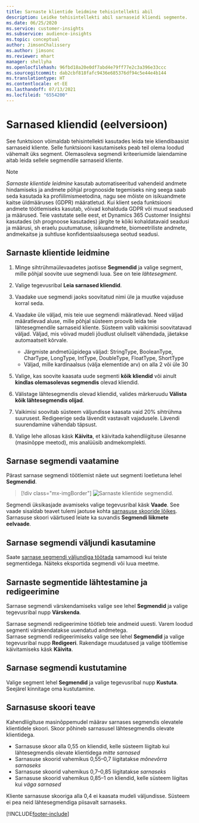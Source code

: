 ```yaml
---
title: Sarnaste klientide leidmine tehisintellekti abil
description: Leidke tehisintellekti abil sarnaseid kliendi segmente.
ms.date: 06/25/2020
ms.service: customer-insights
ms.subservice: audience-insights
ms.topic: conceptual
author: JimsonChalissery
ms.author: jimsonc
ms.reviewer: mhart
manager: shellyha
ms.openlocfilehash: 96fbd18a20e0df7abd4e79ff77e2c3a396e33ccc
ms.sourcegitcommit: dab2cbf818fafc9436e685376df94c5e44e4b144
ms.translationtype: HT
ms.contentlocale: et-EE
ms.lasthandoff: 07/13/2021
ms.locfileid: "6554200"
---
```

# <a name="similar-customers-preview"></a>Sarnased kliendid (eelversioon)

See funktsioon võimaldab tehisintellekti kasutades leida teie kliendibaasist sarnaseid kliente. Selle funktsiooni kasutamiseks peab teil olema loodud vähemalt üks segment. Olemasoleva segmendi kriteeriumide laiendamine aitab leida sellele segmendile sarnaseid kliente.

> [!NOTE]
> *Sarnaste klientide leidmine* kasutab automatiseeritud vahendeid andmete hindamiseks ja andmete põhjal prognooside tegemiseks ning seega saab seda kasutada ka profiilimismeetodina, nagu see mõiste on isikuandmete kaitse üldmääruses (GDPR) määratletud. Kui klient seda funktsiooni andmete töötlemiseks kasutab, võivad kohalduda GDPR või muud seadused ja määrused. Teie vastutate selle eest, et Dynamics 365 Customer Insightsi kasutades (sh prognoose kasutades) järgite te kõiki kohaldatavaid seadusi ja määrusi, sh eraelu puutumatuse, isikuandmete, biomeetriliste andmete, andmekaitse ja suhtluse konfidentsiaalsusega seotud seadusi.

## <a name="finding-similar-customers"></a>Sarnaste klientide leidmine

1. Minge sihtrühmaülevaadetes jaotisse **Segmendid** ja valige segment, mille põhjal soovite uue segmendi luua. See on teie *lähtesegment*.

1. Valige tegevusribal **Leia sarnased kliendid**.

1. Vaadake uue segmendi jaoks soovitatud nimi üle ja muutke vajaduse korral seda.

1. Vaadake üle väljad, mis teie uue segmendi määratlevad. Need väljad määratlevad aluse, mille põhjal süsteem proovib leida teie lähtesegmendile sarnaseid kliente. Süsteem valib vaikimisi soovitatavad väljad.
  Väljad, mis võivad mudeli jõudlust oluliselt vähendada, jäetakse automaatselt kõrvale.
  
   - Järgmiste andmetüüpidega väljad: StringType, BooleanType, CharType, LongType, IntType, DoubleType, FloatType, ShortType
   - Väljad, mille kardinaalsus (välja elementide arv) on alla 2 või üle 30

1. Valige, kas soovite kaasata uude segmenti **kõik kliendid** või ainult **kindlas olemasolevas segmendis** olevad kliendid.

1. Välistage lähtesegmendis olevad kliendid, valides märkeruudu **Välista kõik lähtesegmendis olijad**.

1. Vaikimisi soovitab süsteem väljundisse kaasata vaid 20% sihtrühma suurusest. Redigeerige seda lävendit vastavalt vajadusele. Lävendi suurendamine vähendab täpsust.

1. Valige lehe allosas käsk **Käivita**, et käivitada kahendliigituse ülesanne (masinõppe meetod), mis analüüsib andmekomplekti.

## <a name="view-the-similar-segment"></a>Sarnase segmendi vaatamine

Pärast sarnase segmendi töötlemist näete uut segmenti loetletuna lehel **Segmendid**.

> [!div class="mx-imgBorder"]
> ![Sarnaste klientide segmendid.](media/expanded-segment.png "Sarnaste klientide segmendid")

Segmendi üksikasjade avamiseks valige tegevusribal käsk **Vaade**. See vaade sisaldab teavet tulemi jaotuse kohta [sarnasuse skooride lõikes](#about-similarity-scores). Sarnasuse skoori väärtused leiate ka suvandis **Segmendi liikmete eelvaade**.

## <a name="use-the-output-of-a-similar-segment"></a>Sarnase segmendi väljundi kasutamine

Saate [sarnase segmendi väljundiga töötada](segments.md) samamoodi kui teiste segmentidega. Näiteks eksportida segmendi või luua meetme.

## <a name="refresh-and-edit-a-similar-segment"></a>Sarnaste segmentide lähtestamine ja redigeerimine

Sarnase segmendi värskendamiseks valige see lehel **Segmendid** ja valige tegevusribal nupp **Värskenda**.

Sarnase segmendi redigeerimine töötleb teie andmeid uuesti. Varem loodud segmenti värskendatakse uuendatud andmetega.    
Sarnase segmendi redigeerimiseks valige see lehel **Segmendid** ja valige tegevusribal nupp **Redigeeri**. Rakendage muudatused ja valige töötlemise käivitamiseks käsk **Käivita**.

## <a name="delete-a-similar-segment"></a>Sarnase segmendi kustutamine

Valige segment lehel **Segmendid** ja valige tegevusribal nupp **Kustuta**. Seejärel kinnitage oma kustutamine.

## <a name="about-similarity-scores"></a>Sarnasuse skoori teave

Kahendliigituse masinõppemudel määrav sarnases segmendis olevatele klientidele skoori. Skoor põhineb sarnasusel lähtesegmendis olevate klientidega.

- Sarnasuse skoor alla 0,55 on kliendid, kelle süsteem liigitab kui lähtesegmendis olevate klientidega *mitte sarnased*
- Sarnasuse skoorid vahemikus 0,55–0,7 liigitatakse *mõnevõrra sarnaseks*
- Sarnasuse skoorid vahemikus 0,7–0,85 liigitatakse *sarnaseks*
- Sarnasuse skoorid vahemikus 0,85–1 on kliendid, kelle süsteem liigitas kui *väga sarnased*

Kliente sarnasuse skooriga alla 0,4 ei kaasata mudeli väljundisse. Süsteem ei pea neid lähtesegmendiga piisavalt sarnaseks.


[!INCLUDE[footer-include](../includes/footer-banner.md)]